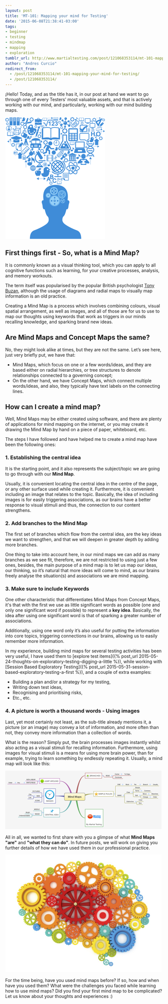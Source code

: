 ```yaml
---
layout: post
title: 'MT-101: Mapping your mind for Testing'
date: '2015-06-08T21:38:41-03:00'
tags:
- beginner
- testing
- mindmap
- mapping
- exploration
tumblr_url: http://www.martialtesting.com/post/121068353114/mt-101-mapping-your-mind-for-testing
author: "Andres Curcio"
redirect_from:
  - /post/121068353114/mt-101-mapping-your-mind-for-testing/
  - /post/121068353114/
---
```


¡Hello! Today, and as the title has it, in our post at hand we want to go through one of every Testers’ most valuable assets, and that is actively working with our mind, and particularly, working with our mind building maps.

![MT 101 - Figure 1](/assets/media/mt101-1.png)

## First things first - So, what is a Mind Map?

It is commonly known as a visual thinking tool, which you can apply to all cognitive functions such as learning, for your creative processes, analysis, and memory workouts.

The term itself was popularised by the popular British psychologist [Tony Buzan](http://www.tonybuzan.com/), although the usage of diagrams and radial maps to visually map information is an old practice.

Creating a Mind Map is a process which involves combining colours, visual spatial arrangement, as well as images, and all of those are for us to use to map our thoughts using keywords that work as triggers in our minds recalling knowledge, and sparking brand new ideas.

## Are Mind Maps and Concept Maps the same?

No, they might look alike at times, but they are not the same. Let’s see here, just very briefly put, we have that:

- Mind Maps, which focus on one or a few words/ideas, and they are based either on radial hierarchies, or tree structures to denote relationships connected to a governing concept;
- On the other hand, we have Concept Maps, which connect multiple words/ideas, and also, they typically have text labels on the connecting lines.

## How can I create a mind map?

Well, Mind Maps may be either created using software, and there are plenty of applications for mind mapping on the internet, or you may create it drawing the Mind Map by hand on a piece of paper, whiteboard, etc.

The steps I have followed and have helped me to create a mind map have been the following ones:

### 1. Establishing the central idea

It is the starting point, and it also represents the subject/topic we are going to go through with our **Mind Map**.

Usually, it is convenient locating the central idea in the centre of the page, or any other surface used while creating it. Furthermore, it is convenient including an image that relates to the topic. Basically, the idea of including images is for easily triggering associations, as our brains have a better response to visual stimuli and thus, the connection to our content strengthens.

### 2. Add branches to the Mind Map

The first set of branches which flow from the central idea, are the key ideas we want to strengthen, and that we will deepen in greater depth by adding more branches.

One thing to take into account here, in our mind maps we can add as many branches as we see fit, therefore, we are not restricted to using just a few ones, besides, the main purpose of a mind map is to let us map our ideas, our thinking, so it’s natural that more ideas will come to mind, as our brains freely analyse the situation(s) and associations we are mind mapping.

### 3. Make sure to include Keywords

One other characteristic that differentiates Mind Maps from Concept Maps, it's that with the first we use as little significant words as possible (one and only one significant word if possible) to represent a **key idea**. Basically, the idea after using one significant word is that of sparking a greater number of associations.

Additionally, using one word only it’s also useful for putting the information into core topics, triggering connections in our brains, allowing us to easily remember more information.

In my experience, building mind maps for several testing activities has been very useful, I have used them to [explore test items]({% post_url 2015-05-24-thoughts-on-exploratory-testing-digging-a-little %}), while working with [Session Based Exploratory Testing]({% post_url 2015-05-31-session-based-exploratory-testing-a-first %}), and a couple of extra examples:

- Building a plan and/or a strategy for my testing,
- Writing down test ideas,
- Recognising and prioritising risks,
- Etc., etc.

### 4. A picture is worth a thousand words - Using images

Last, yet most certainly not least, as the sub-title already mentions it, a picture (or an image) may convey a lot of information, and more often than not, they convey more information than a collection of words.

What is the reason? Simply put, the brain processes images instantly whilst also acting as a visual stimuli for recalling information. Furthermore, using images for visual stimuli is a means for using more brain power, than for example, trying to learn something by endlessly repeating it. Usually, a mind map will look like this:

![MT 101 - Figure 2](/assets/media/mt101-2.png)

All in all, we wanted to first share with you a glimpse of what **Mind Maps "are"** and **"what they can do"**. In future posts, we will work on giving you further details of how we have used them in our professional practice.

![MT 101 - Figure 3](/assets/media/mt101-3.jpg)

For the time being, have you used mind maps before? If so, how and when have you used them? What were the challenges you faced while learning how to use mind maps? Did you find your first mind map to be complicated? Let us know about your thoughts and experiences :)
